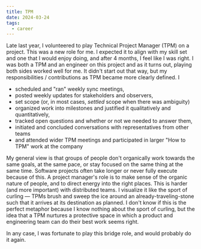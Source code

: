 ```yaml
---
title: TPM
date: 2024-03-24
tags:
  - career
---
```


Late last year, I volunteered to play Technical Project Manager (TPM) on a
project. This was a new role for me. I expected it to align with my skill set and
one that I would enjoy doing, and after 4 months, I feel like I was right. I was
both a TPM and an engineer on this project and as it turns out, playing both
sides worked well for me. It didn't start out that way, but my responsibilities
/ contributions as TPM became more clearly defined. I

- scheduled and "ran" weekly sync meetings,
- posted weekly updates for stakeholders and observers,
- set scope (or, in most cases, _settled_ scope when there was ambiguity)
- organized work into milestones and justified it qualitatively and
  quantitatively,
- tracked open questions and whether or not we needed to answer them,
- initiated and concluded conversations with representatives from other teams
- and attended wider TPM meetings and participated in larger "How to TPM" work
  at the company

My general view is that groups of people don't organically work towards the same
goals, at the same pace, or stay focused on the same thing at the same time.
Software projects often take longer or never fully execute because of this. A
project manager's role is to make sense of the organic nature of people, and to
direct energy into the right places. This is harder (and more important) with
distributed teams. I visualize it like the sport of curling &mdash; TPMs brush
and sweep the ice around an already-traveling-stone such that it arrives at its
destination as planned. I don't know if this is the perfect metaphor because I
know nothing about the sport of curling, but the idea that a TPM nurtures a
protective space in which a product and engineering team can do their best work
seems right.

In any case, I was fortunate to play this bridge role, and would probably do it
again.
